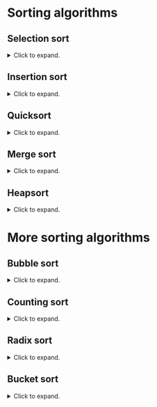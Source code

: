 # Sorting algorithms

## Selection sort
<details>
<summary>Click to expand. </summary>

__Selection sort__ divides an array into a sorted subarray _A_ of size _i_ on the left and an unsorted subarray _B_ of size _n-i_ on the right.  Using a loop, it searches for the smallest element in _B_ and places it in the _(i+1)_ st spot in the full array by exchanging it with the first element of _B_.    
```c
/* Selection sort implementation
*/
/* MISCELLANEOUS PREAMBLE MATERIAL */
/* Prototype declarations */
  selectionSort(int array_to_sort[]; int array_size);
  exchange(int key_number_1, int key_number_2);
/* Global definitions */
  int some_array_A[]; /* array that will be sorted */
  size_t array_size_A = sizeof(some_array_A)/sizeof(some_array_A[0]); /* the array's size */
  
/* BODY OF THE MAIN PROGRAM */

/* ========== selectionSort ==========
   DESCRIPTION OF IT
*/
void selectionSort(int array_to_sort[], int array_size) 
  /* Unfortunately, in C, passing an array to a function only passes the array's address.  As a consequence, 
     sizeof() cannot be used.  If the function needs it, then the size of the array must be entered as an 
     argument.
  */
{
/* Local definitions */
  int i, j; /* loop counters */
  int last = array_size - 1;
/* Statements */
  for (i = 0; i < last; i++)
    {
    smallest = i;
    /* Search for the smallest key in the subarray consisting of the last array_size - i - 1 
       elements 
    */
    for (j = i + 1; j <= last; j++)
      {
      if (array_to_sort[j] < array_to_sort[smallest])
        smallest = j;
      /* Once found, make the smallest key the (i+1)st entry of array_to_sort */
      exchange(array_to_sort[i], array_to_sort[smallest]);
      } /* for loop j */
    } /* for loop i */
  return;
}

/* ========== exchange ==========
   This is written as a function.  It takes two integers and exchanges them. Is it possible to make 
   this a so-called macro, i.e., to put this in the preamble of the entire program?
*/
void exchange(int key_number_1, int key_number_2)
{
/* Local definitions */
  int temp_storage;
/* Statements */
  temp_storage = key_number_2;
  key_number_2 = key_number_1;
  key_number_1 = temp_storage;
  return;
}
```
</details>

## Insertion sort
<details>
<summary>Click to expand. </summary>

Like with the selection sort, the array to be sorted is split into a sorted subarray _A_ consisting of the first _i_ entries and an unsorted subarray _B_ consisting of the remaining entries.  On each pass (iteration of a loop indexed by _i_), __insertion sort__ compares the first entry of _B_ with each entry of _A_ and inserts it into the correct spot.
```c
/* Insertion sort implementation
*/
/* MISCELLANEOUS PREAMBLE MATERIAL */
  
/* BODY OF THE MAIN PROGRAM */

/* ========== insertionSort ==========
   DESCRIPTION OF IT
*/
void insertionSort(int array_to_sort[], int array_size) 
{
/* Local definitions */
  int i, j; /* loop counters */
  int located; /* indicator variable*/
  int current_entry;
/* Statements */
  for (i = 1; i < array_size; i++) /* start at second element */
    {
    located = FALSE;
    current_entry = array_to_sort[i];
    for (j = i - 1; j >= 0 && !located;) /* no updating expression; worked into the if statement */   
      {
      if (current_entry < array_to_sort[j])
        {
        array_to_sort[j+1] = array_to_sort[j]; /* shifts the elements up one in the array */
        j--;
        } /* if */
      else
        located = TRUE;
      array_to_sort[j + 1] = current_entry;  /* the insertion */
      } /* for loop j */
   } /* for loop i */
   return;
}
```
### Pros
* Runs __in place__, i.e., only a constant number of elements in the input array are stored outside of the array in running the algorithm.

Runs in _O(n<sup>2</sup>)_ time.
</details>

## Quicksort
<details>
<summary>Click to expand. </summary>

_O(n<sup>2</sup>)_; _O(n_ lg _n)_ (expected)
</details>

## Merge sort
<details>
<summary>Click to expand. </summary>

### Cons
* Does not run in place.

Runs in _O(n_ lg _n)_ time.
</details>

## Heapsort
<details>
<summary>Click to expand. </summary>

### Pros
* In place.

_O(n_ lg _n)_
</details>

# More sorting algorithms
## Bubble sort
<details>
<summary>Click to expand. </summary>

In the __bubble sort__ algorithm, beginning with the last two entries of the array, two adjacent entries are compared.  If the entry on the right is smaller, then they are exchanged.  The effect is to "bubble" smaller elements to the front of the array.  On the pass _i_, the first _i_ entries of the array are already sorted, and so elements are bubbled only as far down as the _i_ th position (assuming indexing starts at 0, rather than 1).
```c
/* Bubble sort implementation
*/
/* MISCELLANEOUS PREAMBLE MATERIAL */
/* Prototype declarations */
  exchange(int key_number_1, int key_number_2);
  bubbleSort(int array_to_sort[], int array_size);
  
/* BODY OF THE MAIN PROGRAM */

/* ========== bubbleSort ==========
   DESCRIPTION OF IT
*/
void bubbleSort(int array_to_sort[], int array_size) 
{
/* Local definitions */
  int i, j; /* loop counters */
  int last = array_size - 1;
/* Statements */
  for (i = 0; i < last; i++)
    /* Starting from the end of the array, if two adjacent entries are out of order, then 
       they are exchanged.  Since the array is already sorted up to the ith entry, it only checks 
       the remaining n - i - 1 entries. 
    */
    for (j = last; j > i; j--)  
      if (array_to_sort[j] < array_to_sort[j - 1])
        exchange(array_to_sort[j], array_to_sort[j - 1]);
  return;
}

/* ========== exchange ========== */
/* THE EXCHANGE FUNCTION */
```
The outer (_i_) loop is called _n-1_ times.  However, on the first pass the inner (_j_) loop iterates _n-1_ times; on the second pass it iterates _n-2_ times; and so on.  The total is _n(n+1)/2_ and so the efficieny is _O(n_ <sup>2</sup>_)_.

</details>

## Counting sort
<details>
<summary>Click to expand. </summary>

_O(k+n)_
</details>

## Radix sort
<details>
<summary>Click to expand. </summary>

_O(d(k+n))_
</details>

## Bucket sort
<details>
<summary>Click to expand. </summary>

_O(n<sup>2</sup>)_; _O(n)_ (average case)
</details>

